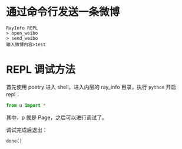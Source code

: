 # 通过命令行发送一条微博

```
RayInfo REPL
> open_weibo
> send_weibo
输入微博内容>test
```

# REPL 调试方法

首先使用 poetry 进入 shell，进入内层的 ray_info 目录，执行 `python` 开启 repl：

```python
from u import *
```

其中，p 就是 Page，之后可以进行调试了。

调试完成后退出：

```python
done()
```
